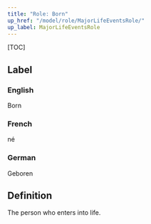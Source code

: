 ```yaml
---
title: "Role: Born"
up_href: "/model/role/MajorLifeEventsRole/"
up_label: MajorLifeEventsRole
---
```


[TOC]

## Label

### English
Born

### French
né

### German
Geboren

## Definition
The person who enters into life.
